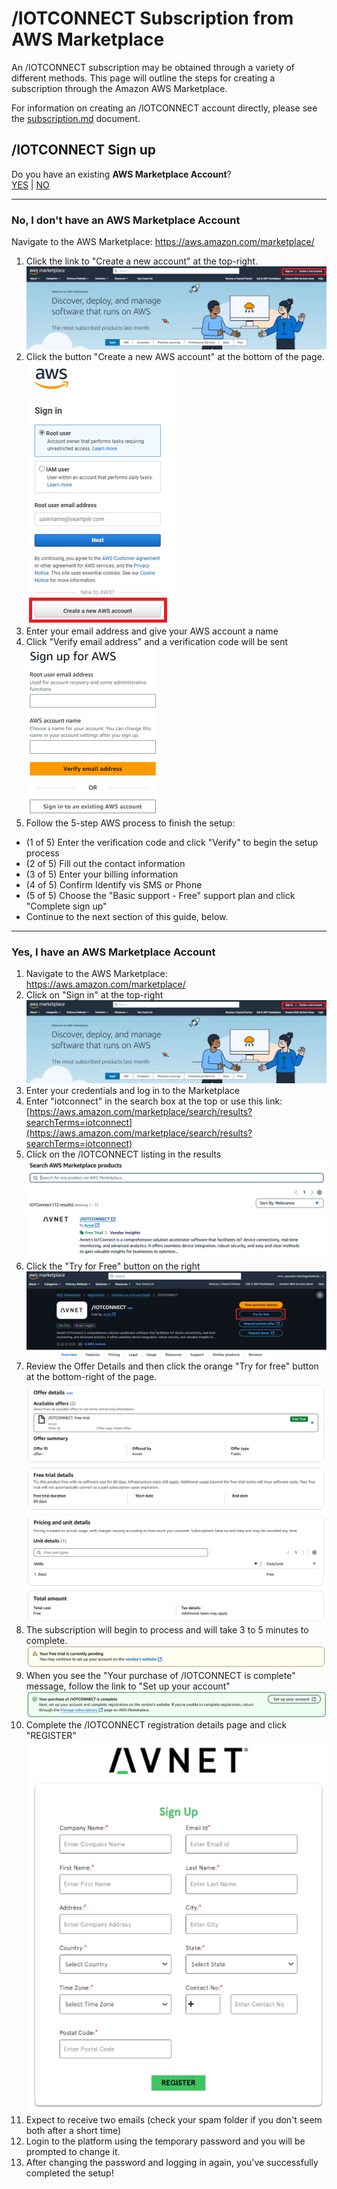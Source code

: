 # /IOTCONNECT Subscription from AWS Marketplace
An /IOTCONNECT subscription may be obtained through a variety of different methods.  This page will outline the steps for creating a subscription through the Amazon AWS Marketplace.

For information on creating an /IOTCONNECT account directly, please see the [subscription.md](subscription.md) document.

## /IOTCONNECT Sign up

Do you have an existing **AWS Marketplace Account**?  
[YES](#yes-i-have-an-aws-marketplace-account) | [NO](#no-i-dont-have-an-aws-marketplace-account)

---
### No, I don't have an AWS Marketplace Account
Navigate to the AWS Marketplace: https://aws.amazon.com/marketplace/
1. Click the link to "Create a new account" at the top-right.![aws_marketplace.png](media/aws_marketplace.png)
2. Click the button "Create a new AWS account" at the bottom of the page.  
![create_new_marketplace_account.png](media/create_new_marketplace_account.png)
3. Enter your email address and give your AWS account a name  
4. Click "Verify email address" and a verification code will be sent  
![aws_sign_up_email_name.png](media/aws_sign_up_email_name.png)
5. Follow the 5-step AWS process to finish the setup:
* (1 of 5) Enter the verification code and click "Verify" to begin the setup process
* (2 of 5) Fill out the contact information
* (3 of 5) Enter your billing information
* (4 of 5) Confirm Identify vis SMS or Phone
* (5 of 5) Choose the "Basic support - Free" support plan and click "Complete sign up"
* Continue to the next section of this guide, below.
---
### Yes, I have an AWS Marketplace Account
1. Navigate to the AWS Marketplace: https://aws.amazon.com/marketplace/
2. Click on "Sign in" at the top-right![aws_marketplace.png](media/aws_marketplace.png)
2. Enter your credentials and log in to the Marketplace
3. Enter "iotconnect" in the search box at the top or use this link: [https://aws.amazon.com/marketplace/search/results?searchTerms=iotconnect](https://aws.amazon.com/marketplace/search/results?searchTerms=iotconnect)
4. Click on the /IOTCONNECT listing in the results  
![iotconnect_product_listing.png](media/iotconnect_product_listing.png)
5. Click the "Try for Free" button on the right  
![try_for_free.png](media/try_for_free.png)
6. Review the Offer Details and then click the orange "Try for free" button at the bottom-right of the page.  
![offer_details.png](media/offer_details.png)
7. The subscription will begin to process and will take 3 to 5 minutes to complete.  
![trial_pending.png](media/trial_pending.png)
8. When you see the "Your purchase of /IOTCONNECT is complete" message, follow the link to "Set up your account"  
![purchase_complete.png](media/purchase_complete.png)
9. Complete the /IOTCONNECT registration details page and click "REGISTER"  
![iotconnect_register.png](media/iotconnect_register.png)
10. Expect to receive two emails (check your spam folder if you don't seem both after a short time)
11. Login to the platform using the temporary password and you will be prompted to change it.
12. After changing the password and logging in again, you've successfully completed the setup!
